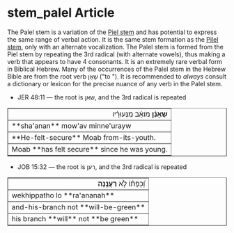 # stem_palel Article

The Palel stem is a variation of the [Piel stem](https://git.door43.org/Door43/en-uhg/src/master/content/stem_piel/02.md) and has potential to express the same range of verbal action. It is the same stem formation as the [Pilel stem](https://git.door43.org/Door43/en-uhg/src/master/content/stem_pilel/02.md), only with an alternate vocalization. The Palel stem is formed from the Piel stem by repeating the 3rd radical (with alternate vowels), thus making a verb that appears to have 4 consonants.  It is an extremely rare verbal form in Biblical Hebrew. Many of the occurrences of the Palel stem in the Hebrew Bible are from the root verb שָׁאַן ("to "). It is recommended to *always* consult a dictionary or lexicon for the precise nuance of any verb in the Palel stem.

* JER 48:11 –– the root is שאן, and the 3rd radical is repeated
<table border="1" class="docutils">
<colgroup>
<col width="100%" />
</colgroup>
<tbody valign="top">
<tr class="row-odd" align="right"><td><b>שַׁאֲנַ֨ן</b> מֹואָ֜ב מִנְּעוּרָ֗יו</td>
</tr>
<tr class="row-even"><td>**sha'anan** mow'av minne'urayw</td>
</tr>
<tr class="row-odd"><td>**He-felt-secure** Moab from-its-youth.</td>
</tr>
<tr class="row-even"><td>Moab **has felt secure** since he was young.</td>
</tr>
</tbody>
</table>

* JOB 15:32 –– the root is רען, and the 3rd radical is repeated
<table border="1" class="docutils">
<colgroup>
<col width="100%" />
</colgroup>
<tbody valign="top">
<tr class="row-odd" align="right"><td>וְ֝כִפָּת֗וֹ לֹ֣א <b>רַעֲנָֽנָה</b></td>
</tr>
<tr class="row-even"><td>wekhippatho lo **ra'ananah**</td>
</tr>
<tr class="row-odd"><td>and-his-branch not **will-be-green**</td>
</tr>
<tr class="row-even"><td>his branch **will** not **be green**</td>
</tr>
</tbody>
</table>
